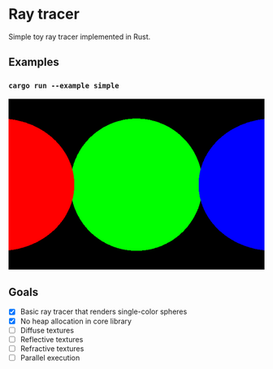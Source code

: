 # Ray tracer

Simple toy ray tracer implemented in Rust.

## Examples

### `cargo run --example simple`

![simple](/examples-output/simple.png "Simple example")

## Goals

- [x] Basic ray tracer that renders single-color spheres
- [x] No heap allocation in core library
- [ ] Diffuse textures
- [ ] Reflective textures
- [ ] Refractive textures
- [ ] Parallel execution
